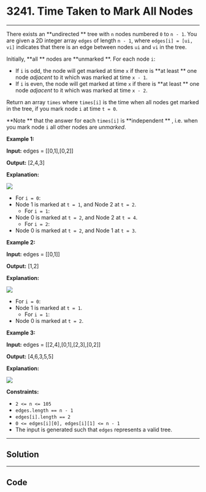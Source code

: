 # 3241. Time Taken to Mark All Nodes

---

There exists an **undirected ** tree with `n` nodes numbered `0` to `n - 1`. You are given a 2D integer array `edges` of length `n - 1`, where `edges[i] = [ui, vi]` indicates that there is an edge between nodes `ui` and `vi` in the tree.

Initially, **all ** nodes are **unmarked **. For each node `i`:

  * If `i` is odd, the node will get marked at time `x` if there is **at least ** one node _adjacent_ to it which was marked at time `x - 1`.
  * If `i` is even, the node will get marked at time `x` if there is **at least ** one node _adjacent_ to it which was marked at time `x - 2`.



Return an array `times` where `times[i]` is the time when all nodes get marked in the tree, if you mark node `i` at time `t = 0`.

**Note ** that the answer for each `times[i]` is **independent ** , i.e. when you mark node `i` all other nodes are _unmarked_.

 

**Example 1:**

**Input:** edges = [[0,1],[0,2]]

**Output:** [2,4,3]

**Explanation:**

![](https://assets.leetcode.com/uploads/2024/06/01/screenshot-2024-06-02-122236.png)

  * For `i = 0`: 
* Node 1 is marked at `t = 1`, and Node 2 at `t = 2`.
  * For `i = 1`: 
* Node 0 is marked at `t = 2`, and Node 2 at `t = 4`.
  * For `i = 2`: 
* Node 0 is marked at `t = 2`, and Node 1 at `t = 3`.



**Example 2:**

**Input:** edges = [[0,1]]

**Output:** [1,2]

**Explanation:**

![](https://assets.leetcode.com/uploads/2024/06/01/screenshot-2024-06-02-122249.png)

  * For `i = 0`: 
* Node 1 is marked at `t = 1`.
  * For `i = 1`: 
* Node 0 is marked at `t = 2`.



**Example 3:**

**Input:** edges = [[2,4],[0,1],[2,3],[0,2]]

**Output:** [4,6,3,5,5]

**Explanation:**

![](https://assets.leetcode.com/uploads/2024/06/03/screenshot-2024-06-03-210550.png)

 

**Constraints:**

  * `2 <= n <= 105`
  * `edges.length == n - 1`
  * `edges[i].length == 2`
  * `0 <= edges[i][0], edges[i][1] <= n - 1`
  * The input is generated such that `edges` represents a valid tree.

---

## Solution



---

## Code
```python


```